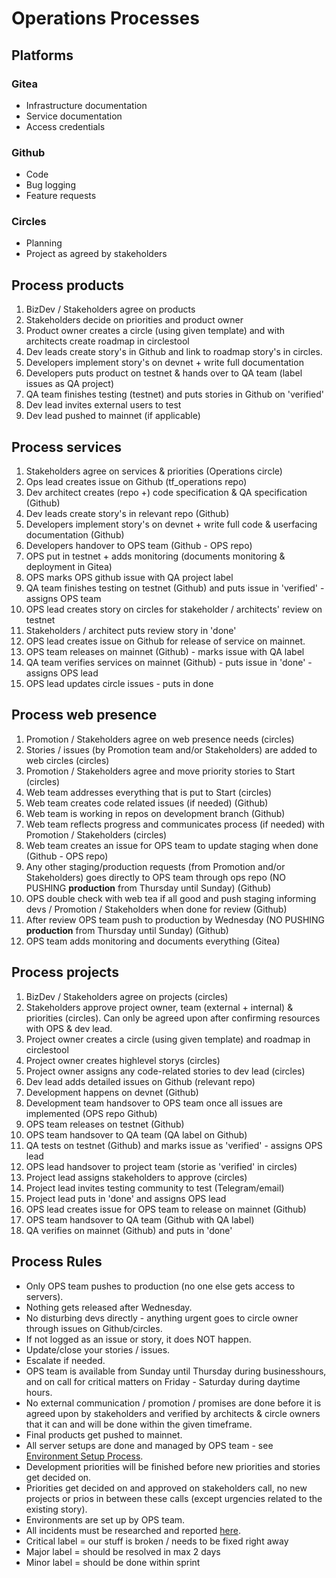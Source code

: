 # Operations Processes 

## Platforms

### Gitea

- Infrastructure documentation
- Service documentation
- Access credentials

### Github

- Code
- Bug logging 
- Feature requests

### Circles

- Planning
- Project as agreed by stakeholders


## Process products 
1. BizDev / Stakeholders agree on products
2. Stakeholders decide on priorities and product owner
3. Product owner creates a circle (using given template) and with architects create roadmap in circlestool
4. Dev leads create story's in Github and link to roadmap story's in circles.
5. Developers implement story's on devnet + write full documentation
6. Developers puts product on testnet & hands over to QA team (label issues as QA project)
7. QA team finishes testing (testnet) and puts stories in Github on 'verified'
8. Dev lead invites external users to test 
9. Dev lead pushed to mainnet (if applicable)


## Process services
1. Stakeholders agree on services & priorities (Operations circle)
2. Ops lead creates issue on Github (tf_operations repo)
3. Dev architect creates (repo +) code specification & QA specification (Github)
4. Dev leads create story's in relevant repo (Github)
5. Developers implement story's on devnet + write full code & userfacing documentation (Github)
6. Developers handover to OPS team (Github - OPS repo)
7. OPS put in testnet + adds monitoring (documents monitoring & deployment in Gitea)
8. OPS marks OPS github issue with QA project label
9. QA team finishes testing on testnet (Github) and puts issue in 'verified' - assigns OPS team
10. OPS lead creates story on circles for stakeholder / architects' review on testnet
11. Stakeholders / architect puts review story in 'done'
12. OPS lead creates issue on Github for release of service on mainnet.
13. OPS team releases on mainnet (Github) - marks issue with QA label
14. QA team verifies services on mainnet (Github) - puts issue in 'done' - assigns OPS lead
15. OPS lead updates circle issues - puts in done


## Process web presence
1. Promotion / Stakeholders agree on web presence needs (circles)
2. Stories / issues (by Promotion team and/or Stakeholders) are added to web circles (circles)
3. Promotion / Stakeholders agree and move priority stories to Start (circles)
4. Web team addresses everything that is put to Start (circles)
5. Web team creates code related issues (if needed) (Github)
6. Web team is working in repos on development branch (Github)
7. Web team reflects progress and communicates process (if needed) with Promotion / Stakeholders (circles)
8. Web team creates an issue for OPS team to update staging when done (Github - OPS repo)
9. Any other staging/production requests (from Promotion and/or Stakeholders) goes directly to OPS team through ops repo (NO PUSHING **production** from Thursday until Sunday) (Github)
10. OPS double check with web tea if all good and push staging informing devs / Promotion / Stakeholders when done for review (Github)
11. After review OPS team push to production by Wednesday (NO PUSHING **production** from Thursday until Sunday) (Github)
12. OPS team adds monitoring and documents everything (Gitea)

## Process projects
1. BizDev / Stakeholders agree on projects (circles)
2. Stakeholders approve project owner, team (external + internal) & priorities (circles). Can only be agreed upon after confirming resources with OPS & dev lead.
3. Project owner creates a circle (using given template) and roadmap in circlestool
4. Project owner creates highlevel storys (circles)
5. Project owner assigns any code-related stories to dev lead (circles)
6. Dev lead adds detailed issues on Github (relevant repo)
9. Development happens on devnet (Github)
10. Development team handsover to OPS team once all issues are implemented (OPS repo Github)
11. OPS team releases on testnet (Github)
12. OPS team handsover to QA team (QA label on Github)
13. QA tests on testnet (Github) and marks issue as 'verified' - assigns OPS lead
14. OPS lead handsover to project team (storie as 'verified' in circles)
15. Project lead assigns stakeholders to approve (circles)
16. Project lead invites testing community to test (Telegram/email)
17. Project lead puts in 'done' and assigns OPS lead
18. OPS lead creates issue for OPS team to release on mainnet (Github)
19. OPS team handsover to QA team (Github with QA label)
20. QA verifies on mainnet (Github) and puts in 'done'


## Process Rules
- Only OPS team pushes to production (no one else gets access to servers).
- Nothing gets released after Wednesday.
- No disturbing devs directly - anything urgent goes to circle owner through issues on Github/circles.
- If not logged as an issue or story, it does NOT happen.
- Update/close your stories / issues.
- Escalate if needed.
- OPS team is available from Sunday until Thursday during businesshours, and on call for critical matters on Friday - Saturday during daytime hours. 
- No external communication / promotion / promises are done before it is agreed upon by stakeholders and verified by architects & circle owners that it can and will be done within the given timeframe.
- Final products get pushed to mainnet.
- All server setups are done and managed by OPS team - see [Environment Setup Process](https://github.com/threefoldtech/home/blob/master/contribution/operations_process.md).
- Development priorities will be finished before new priorities and stories get decided on. 
- Priorities get decided on and approved on stakeholders call, no new projects or prios in between these calls (except urgencies related to the existing story).
- Environments are set up by OPS team. 
- All incidents must be researched and reported [here](https://github.com/threefoldtech/tf_operations/tree/master/research/incident_reports). 
- Critical label = our stuff is broken / needs to be fixed right away
- Major label = should be resolved in max 2 days
- Minor label = should be done within sprint

